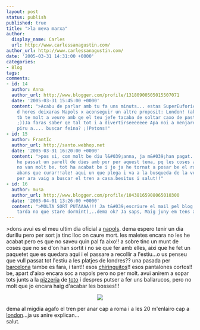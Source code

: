 ```yaml
---
layout: post
status: publish
published: true
title: ">la meva marxa"
author:
  display_name: Carles
  url: http://www.carlessanagustin.com/
author_url: http://www.carlessanagustin.com/
date: '2005-03-31 14:31:00 +0000'
categories:
- Blog
tags:
comments:
- id: 14
  author: Anna
  author_url: http://www.blogger.com/profile/13180900505015507071
  date: '2005-03-31 15:45:00 +0000'
  content: ">Acabu de parlar amb tu fa uns minuts... estas SuperEuforic ja qe en questio
    d hores deixaras Napols x aconseguir un altre proposit: London! (akesta euforia
    tb te molt a veure amb qe el teu jefe tacaba de soltar caxo de pasta xo buenuuuu
    ;))Ja faras saber qe tal tot i a divertirseeeeeee Apa noi a menjare mon qe jo
    piru a.... buscar feina? ;)Petons!"
- id: 15
  author: FrantIc
  author_url: http://santo.webhop.net
  date: '2005-03-31 16:20:00 +0000'
  content: ">pos si, com molt be diu l&#039;anna, ja m&#039;han pagat...i mira que
    he passat un parell de dies amb por per aquest tema, pq les coses a aquesta empresa
    no van molt be. tot ha acabat be i jo ja he tornat a posar be el router....prevenir
    abans que curar!!ale! aqui un que plega i va a la busqueda de la veritat absoluta...be,
    per ara vaig a buscar el tren a casa.besitus i salut!!"
- id: 16
  author: musa
  author_url: http://www.blogger.com/profile/10438165908065010300
  date: '2005-04-01 13:26:00 +0000'
  content: ">MOLTA SORT PUTAAAA!!! Ja t&#039;escriure el mail pel blog...(avui a la
    tarda no que stare dormint),..dema ok? Ja saps, Maig juny em tens a London-beach,..."
---
```

<p>>dons avui es el meu ultim dia oficial a <a href="http://www.costruzioni.net/images/napoli%20b100824b-big.jpg" target="_blank">napols</a>. dema espero tenir un dia durillu pero per sort ja tinc lloc on caure mort. les maletes encara no les he acabat pero es que no saveu quin pal fa aixo!! a sobre tinc un munt de coses que no se d'on han sortit i no se que fer amb elles, aixi que he fet un paquetet que es quedara aqui i el passare a recollir a l'estiu...o us penseu que vull passat tot l'estiu a les platjes de londres?? una pasada per <a href="http://www.photo.net/philg/digiphotos/200102-e10-barcelona/casa-batllo-at-night-including-crown.half.jpg" target="_blank">barcelona</a> tambe es fara, i tant!! esos <a href="http://www.javeavillas.co.uk/images/Javea/chiringuito.jpg" target="_blank">chiringuitos</a>!! esos pantalones cortos!! be, apart d'aixo encara soc a napols pero no per molt. avui anirem a sopar tots junts a la <a href="http://nerokala.com/misc/pizzeria.gif" target="_blank">pizzeria</a> de <a href="http://www.antoniodecurtis.com/loc483.jpg" target="_blank">toto</a> i despres putser a fer uns ballarucos, pero no molt que jo encara haig d'acabar les bosses!!!
<div style="text-align:center;"><img src="http://www.csdm.qc.ca/stejarc/dictionnaire/htmdicoa/imagesdicoa/avion.jpg" /></div>
<p> dema al migdia agafo el tren per anar cap a roma i a les 20 m'enlairo cap a <a href="http://www.jameswiseman.com/photos/england/london/London%20England%20St%20Pauls%20Cathedral2.jpg" target="_blank">london</a>...ja us anire explican...<br />salut.</p>
